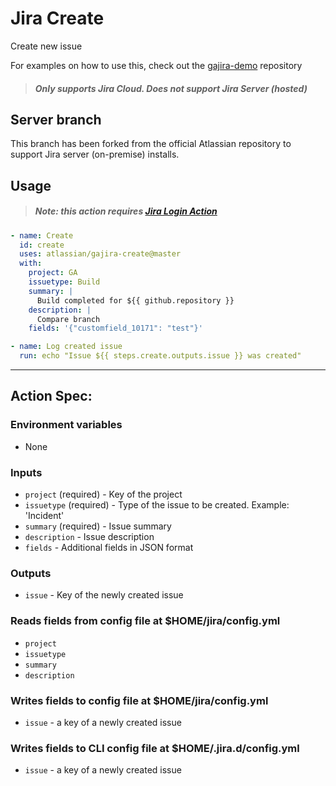 # Jira Create
Create new issue

For examples on how to use this, check out the [gajira-demo](https://github.com/atlassian/gajira-demo) repository
> ##### Only supports Jira Cloud. Does not support Jira Server (hosted)

## Server branch

This branch has been forked from the official Atlassian repository to support Jira server (on-premise) installs.

## Usage

> ##### Note: this action requires [Jira Login Action](https://github.com/marketplace/actions/jira-login)

```yaml
- name: Create
  id: create
  uses: atlassian/gajira-create@master
  with:
    project: GA
    issuetype: Build
    summary: |
      Build completed for ${{ github.repository }}
    description: |
      Compare branch
    fields: '{"customfield_10171": "test"}'

- name: Log created issue
  run: echo "Issue ${{ steps.create.outputs.issue }} was created"
```

----
## Action Spec:

### Environment variables
- None

### Inputs
- `project` (required) - Key of the project
- `issuetype` (required) - Type of the issue to be created. Example: 'Incident'
- `summary` (required) - Issue summary
- `description` - Issue description
- `fields` - Additional fields in JSON format

### Outputs
- `issue` - Key of the newly created issue

### Reads fields from config file at $HOME/jira/config.yml
- `project`
- `issuetype`
- `summary`
- `description`

### Writes fields to config file at $HOME/jira/config.yml
- `issue` - a key of a newly created issue

### Writes fields to CLI config file at $HOME/.jira.d/config.yml
- `issue` - a key of a newly created issue
